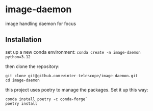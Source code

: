 # image-daemon
image handling daemon for focus


## Installation
set up a new conda environment: `conda create -n image-daemon python=3.12`

then clone the repository: 

```shell
git clone git@github.com:winter-telescope/image-daemon.git
cd image-daemon
```

this project uses poetry to manage the packages. Set it up this way:

```shell
conda install poetry -c conda-forge`
poetry install
```
